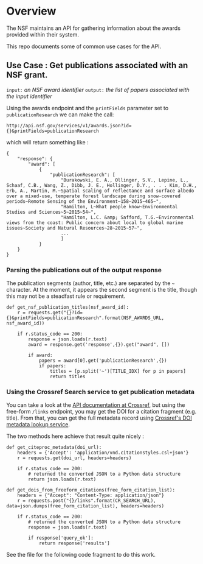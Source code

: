 # Overview

The NSF maintains an API for gathering information about the awards provided within their system.

This repo documents some of common use cases for the API.
 
## Use Case : Get publications associated with an NSF grant.

`input:` _an NSF award identifier_
`output:` _the list of papers associated with the input identifier_
 
 Using the awards endpoint and the `printFields` parameter set to `publicationResearch` we can make the call:
 
    http://api.nsf.gov/services/v1/awards.json?id={}&printFields=publicationResearch
    
 which will return something like :
 
    {
        "response": {
            "award": [
                {
                    "publicationResearch": [
                        "Burakowski, E. A., Ollinger, S.V., Lepine, L., Schaaf, C.B., Wang, Z., Dibb, J. E., Hollinger, D.Y., . . . Kim, D.H., Erb, A., Martin, M.~Spatial scaling of reflectance and surface albedo over a mixed-use, temperate forest landscape during snow-covered periods~Remote Sensing of the Environment~158~2015~465~",
                        "Hamilton, L~What people know~Environmental Studies and Sciences~5~2015~54~",
                        "Hamilton, L.C. &amp; Safford, T.G.~Environmental views from the coast: Public concern about local to global marine issues~Society and Natural Resources~28~2015~57~",
                        ...
                        ]
                }
        }
    }
    
### Parsing the publications out of the output response 
The publication segments (author, title, etc.) are separated by the `~` character.  At the moment, it appears the second segment is the title, though this may not be a steadfast rule or requirement.


    def get_nsf_publication_titles(nsf_award_id):
        r = requests.get("{}?id={}&printFields=publicationResearch".format(NSF_AWARDS_URL, nsf_award_id))

        if r.status_code == 200:
            response = json.loads(r.text)
            award = response.get('response',{}).get("award", [])

            if award:
                papers = award[0].get('publicationResearch',{})
                if papers:
                    titles = [p.split('~')[TITLE_IDX] for p in papers]
                    return titles


### Using the Crossref Search service to get publication metadata
You can take a look at the [API documentation at Crossref](http://search.crossref.org/help/api), but using the free-form `/links` endpoint, you may get the DOI for a citation fragment (e.g. title).  From that, you can get the full metadata record using [Crossref's DOI metadata lookup service](http://www.crosscite.org/cn/).

The two methods here achieve that result quite nicely :

    def get_citeproc_metadata(doi_url):
        headers = {'Accept': 'application/vnd.citationstyles.csl+json'}
        r = requests.get(doi_url, headers=headers)

        if r.status_code == 200:
            # returned the converted JSON to a Python data structure
            return json.loads(r.text)

    def get_dois_from_freeform_citations(free_form_citation_list):
        headers = {"Accept": "Content-Type: application/json"}
        r = requests.post("{}/links".format(CR_SEARCH_URL), data=json.dumps(free_form_citation_list), headers=headers)

        if r.status_code == 200:
            # returned the converted JSON to a Python data structure
            response = json.loads(r.text)

            if response['query_ok']:
                return response['results']

See the file []() for the following code fragment to do this work.
